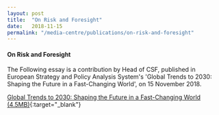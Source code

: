 ```yaml
---
layout: post
title:  "On Risk and Foresight"
date:   2018-11-15
permalink: "/media-centre/publications/on-risk-and-foresight"
---
```


#### On Risk and Foresight

The Following essay is a contribution by Head of CSF, published in European Strategy and Policy Analysis System's 'Global Trends to 2030: Shaping the Future in a Fast-Changing World', on 15 November 2018.

[Global Trends to 2030: Shaping the Future in a Fast-Changing World (4.5MB)](https://espas.secure.europarl.europa.eu/orbis/sites/default/files/generated/document/en/espas_2018_-_thinkpieces_web.pdf){:target="_blank"}
